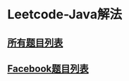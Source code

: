 # Leetcode-Java解法

## [所有题目列表](https://github.com/dingjikerbo/leetcode/blob/master/Leetcodes.md)
## [Facebook题目列表](https://github.com/dingjikerbo/leetcode/blob/master/Facebook.md)

